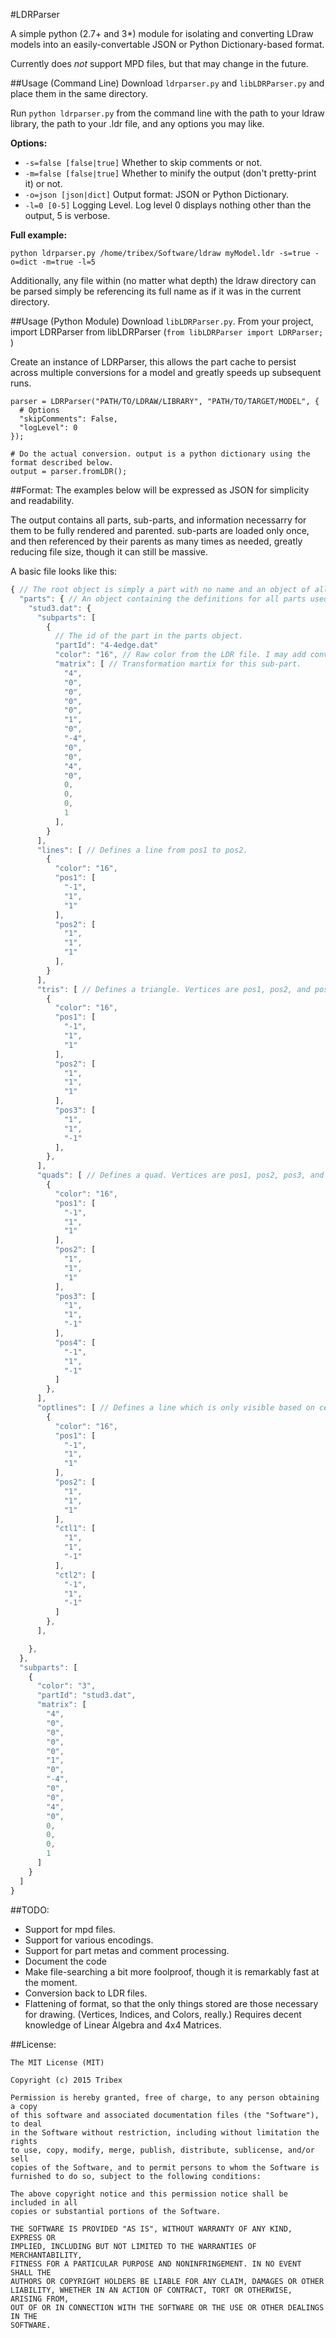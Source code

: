 #LDRParser

A simple python (2.7+ and 3*) module for isolating and converting LDraw models into an
easily-convertable JSON or Python Dictionary-based format.

Currently does *not* support MPD files, but that may change in the future.

##Usage (Command Line)
Download `ldrparser.py` and `libLDRParser.py` and place them in the same directory.

Run `python ldrparser.py` from the command line with the path to your ldraw library, the path to your .ldr file,
and any options you may like.

**Options:**

* `-s=false [false|true]` Whether to skip comments or not.
* `-m=false [false|true]` Whether to minify the output (don't pretty-print it) or not.
* `-o=json [json|dict]` Output format: JSON or Python Dictionary.
* `-l=0 [0-5]` Logging Level. Log level 0 displays nothing other than the output, 5 is verbose.

**Full example:**
```
python ldrparser.py /home/tribex/Software/ldraw myModel.ldr -s=true -o=dict -m=true -l=5
```

Additionally, any file within (no matter what depth) the ldraw directory can be parsed simply be referencing its full name as if it was in the current directory.

##Usage (Python Module)
Download `libLDRParser.py`.
From your project, import LDRParser from libLDRParser (`from libLDRParser import LDRParser;
`)

Create an instance of LDRParser, this allows the part cache to persist across multiple conversions for a model and greatly speeds up subsequent runs.
```
parser = LDRParser("PATH/TO/LDRAW/LIBRARY", "PATH/TO/TARGET/MODEL", {
  # Options
  "skipComments": False,
  "logLevel": 0
});

# Do the actual conversion. output is a python dictionary using the format described below.
output = parser.fromLDR();
```

##Format:
The examples below will be expressed as JSON for simplicity and readability.

The output contains all parts, sub-parts, and information necessarry for them to be fully rendered and parented. sub-parts are loaded only once, and then referenced by their parents as many times as needed, greatly reducing file size, though it can still be massive.

A basic file looks like this:
```javascript
{ // The root object is simply a part with no name and an object of all used subparts inside it as "parts".
  "parts": { // An object containing the definitions for all parts used anywhere in this file, indexed by file name.
    "stud3.dat": {
      "subparts": [
        {
          // The id of the part in the parts object.
          "partId": "4-4edge.dat"
          "color": "16", // Raw color from the LDR file. I may add conversion for this in the future.
          "matrix": [ // Transformation martix for this sub-part.
            "4",
            "0",
            "0",
            "0",
            "0",
            "1",
            "0",
            "-4",
            "0",
            "0",
            "4",
            "0",
            0,
            0,
            0,
            1
          ],
        }
      ],
      "lines": [ // Defines a line from pos1 to pos2.
        {
          "color": "16",
          "pos1": [
            "-1",
            "1",
            "1"
          ],
          "pos2": [
            "1",
            "1",
            "1"
          ],
        }
      ],
      "tris": [ // Defines a triangle. Vertices are pos1, pos2, and pos3.
        {
          "color": "16",
          "pos1": [
            "-1",
            "1",
            "1"
          ],
          "pos2": [
            "1",
            "1",
            "1"
          ],
          "pos3": [
            "1",
            "1",
            "-1"
          ],
        },
      ],
      "quads": [ // Defines a quad. Vertices are pos1, pos2, pos3, and pos4.
        {
          "color": "16",
          "pos1": [
            "-1",
            "1",
            "1"
          ],
          "pos2": [
            "1",
            "1",
            "1"
          ],
          "pos3": [
            "1",
            "1",
            "-1"
          ],
          "pos4": [
            "-1",
            "1",
            "-1"
          ]
        },
      ],
      "optlines": [ // Defines a line which is only visible based on certain rules. See http://www.ldraw.org/article/218.html, line type 5. pos1 and 2 define the line vertices, ctl1 and 2 are the control points.
        {
          "color": "16",
          "pos1": [
            "-1",
            "1",
            "1"
          ],
          "pos2": [
            "1",
            "1",
            "1"
          ],
          "ctl1": [
            "1",
            "1",
            "-1"
          ],
          "ctl2": [
            "-1",
            "1",
            "-1"
          ]
        },
      ],

    },
  },
  "subparts": [
    {
      "color": "3",
      "partId": "stud3.dat",
      "matrix": [
        "4",
        "0",
        "0",
        "0",
        "0",
        "1",
        "0",
        "-4",
        "0",
        "0",
        "4",
        "0",
        0,
        0,
        0,
        1
      ]
    }
  ]
}
```

##TODO:
 * Support for mpd files.
 * Support for various encodings.
 * Support for part metas and comment processing.
 * Document the code
 * Make file-searching a bit more foolproof, though it is remarkably fast at the moment.
 * Conversion back to LDR files.
 * Flattening of format, so that the only things stored are those necessary for drawing. (Vertices, Indices, and Colors, really.) Requires decent knowledge of Linear Algebra and 4x4 Matrices.

##License:
```
The MIT License (MIT)

Copyright (c) 2015 Tribex

Permission is hereby granted, free of charge, to any person obtaining a copy
of this software and associated documentation files (the "Software"), to deal
in the Software without restriction, including without limitation the rights
to use, copy, modify, merge, publish, distribute, sublicense, and/or sell
copies of the Software, and to permit persons to whom the Software is
furnished to do so, subject to the following conditions:

The above copyright notice and this permission notice shall be included in all
copies or substantial portions of the Software.

THE SOFTWARE IS PROVIDED "AS IS", WITHOUT WARRANTY OF ANY KIND, EXPRESS OR
IMPLIED, INCLUDING BUT NOT LIMITED TO THE WARRANTIES OF MERCHANTABILITY,
FITNESS FOR A PARTICULAR PURPOSE AND NONINFRINGEMENT. IN NO EVENT SHALL THE
AUTHORS OR COPYRIGHT HOLDERS BE LIABLE FOR ANY CLAIM, DAMAGES OR OTHER
LIABILITY, WHETHER IN AN ACTION OF CONTRACT, TORT OR OTHERWISE, ARISING FROM,
OUT OF OR IN CONNECTION WITH THE SOFTWARE OR THE USE OR OTHER DEALINGS IN THE
SOFTWARE.
```
